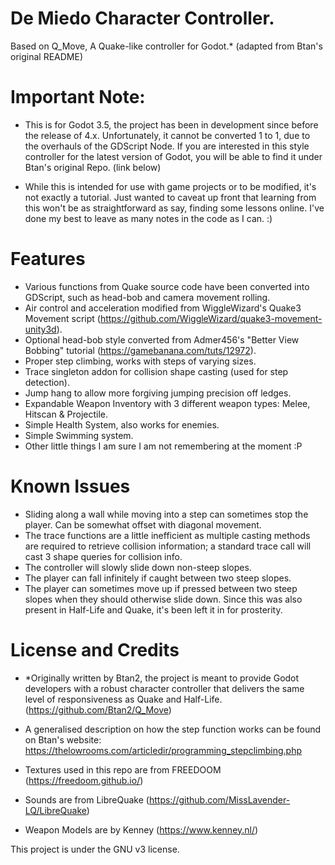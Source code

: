 # De Miedo Character Controller.
Based on Q_Move, A Quake-like controller for Godot.* 
(adapted from Btan's original README)

# Important Note:
  - This is for Godot 3.5, the project has been in development since before the release of 4.x. Unfortunately, it cannot be converted 1 to 1, due to the overhauls of the GDScript Node. If you are interested in this style controller for the latest version of Godot, you will be able to find it under Btan's original Repo. (link below)

  - While this is intended for use with game projects or to be modified, it's not exactly a tutorial. Just wanted to caveat up front that learning from this won't be as straightforward as say, finding some lessons online. I've done my best to leave as many notes in the code as I can. :)

# Features
  - Various functions from Quake source code have been converted into GDScript, such as head-bob and camera movement rolling. 
  - Air control and acceleration modified from WiggleWizard's Quake3 Movement script (https://github.com/WiggleWizard/quake3-movement-unity3d).
  - Optional head-bob style converted from Admer456's "Better View Bobbing" tutorial (https://gamebanana.com/tuts/12972).
  - Proper step climbing, works with steps of varying sizes.
  - Trace singleton addon for collision shape casting (used for step detection).
  - Jump hang to allow more forgiving jumping precision off ledges.
  - Expandable Weapon Inventory with 3 different weapon types: Melee, Hitscan & Projectile.
  - Simple Health System, also works for enemies.
  - Simple Swimming system.
  - Other little things I am sure I am not remembering at the moment :P

# Known Issues
  - Sliding along a wall while moving into a step can sometimes stop the player. Can be somewhat offset with diagonal movement.
  - The trace functions are a little inefficient as multiple casting methods are required to retrieve collision information; a standard trace call will cast 3 shape queries for collision info.
  - The controller will slowly slide down non-steep slopes.
  - The player can fall infinitely if caught between two steep slopes.
  - The player can sometimes move up if pressed between two steep slopes when they should otherwise slide down. Since this was also present in Half-Life and Quake, it's been left it in for prosterity.


# License and Credits
  - *Originally written by Btan2, the project is meant to provide Godot developers with a robust character controller that delivers the same level of responsiveness as Quake and Half-Life. 
(https://github.com/Btan2/Q_Move)
  - A generalised description on how the step function works can be found on Btan's website: https://thelowrooms.com/articledir/programming_stepclimbing.php

  - Textures used in this repo are from FREEDOOM (https://freedoom.github.io/)
  - Sounds are from LibreQuake (https://github.com/MissLavender-LQ/LibreQuake)
  - Weapon Models are by Kenney (https://www.kenney.nl/)

This project is under the GNU v3 license.
